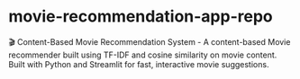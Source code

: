 # movie-recommendation-app-repo
🎬 Content-Based Movie Recommendation System - A content-based Movie recommender built using TF-IDF and cosine similarity on movie content. Built with Python and Streamlit for fast, interactive movie suggestions.

